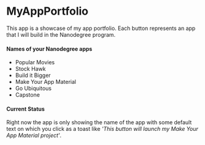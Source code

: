 # MyAppPortfolio

This app is a showcase of my app portfolio. Each button represents an app that I will build in the Nanodegree program.

#### Names of your Nanodegree apps 
- Popular Movies
- Stock Hawk
- Build it Bigger
- Make Your App Material
- Go Ubiquitous
- Capstone 

#### Current Status

Right now the app is only showing the name of the app with some default text on which you click as a toast like _'This button will launch my Make Your App Material project'_.

